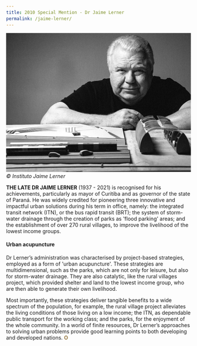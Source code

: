 ```yaml
---
title: 2010 Special Mention - Dr Jaime Lerner
permalink: /jaime-lerner/
---
```


![Jaime Lerner](/images/special-mentions/jaime-lerner.jpg)
_© Instituto Jaime Lerner_

**THE LATE DR JAIME LERNER** (1937 - 2021) is recognised for his achievements, particularly as mayor of Curitiba and as governor of the state of Paraná. He was widely credited for pioneering three innovative and impactful urban solutions during his term in office, namely: the integrated transit network (ITN), or the bus rapid transit (BRT); the system of storm-water drainage through the creation of parks as 'flood parking' areas; and the establishment of over 270 rural villages, to improve the livelihood of the lowest income groups.

#### **Urban acupuncture**

Dr Lerner’s administration was characterised by project-based strategies, employed as a form of 'urban acupuncture'. These strategies are multidimensional, such as the parks, which are not only for leisure, but also for storm-water drainage. They are also catalytic, like the rural villages project, which provided shelter and land to the lowest income group, who are then able to generate their own livelihood. 

Most importantly, these strategies deliver tangible benefits to a wide spectrum of the population, for example, the rural village project alleviates the living conditions of those living on a low income; the ITN, as dependable public transport for the working class; and the parks, for the enjoyment of the whole community. In a world of finite resources, Dr Lerner’s approaches to solving urban problems provide good learning points to both developing and developed nations. **<font color="#967942">O</font>**
